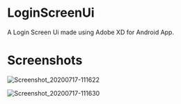 # LoginScreenUi
A Login Screen Ui made using Adobe XD for Android App.

# Screenshots

![Screenshot_20200717-111622](https://user-images.githubusercontent.com/52591248/87873038-ae72c780-c9db-11ea-8855-47acba3282b8.jpg)




![Screenshot_20200717-111630](https://user-images.githubusercontent.com/52591248/87873040-afa3f480-c9db-11ea-9e73-ecc278cc2858.jpg)


